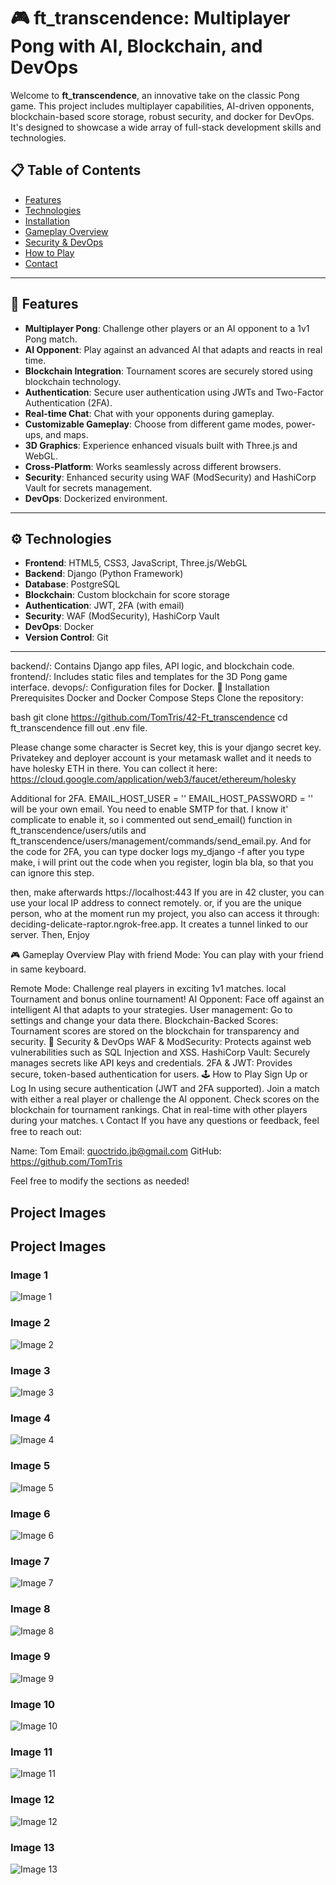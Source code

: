 # 🎮 **ft_transcendence**: Multiplayer Pong with AI, Blockchain, and DevOps

Welcome to **ft_transcendence**, an innovative take on the classic Pong game. This project includes multiplayer capabilities, AI-driven opponents, blockchain-based score storage, robust security, and docker for DevOps. It's designed to showcase a wide array of full-stack development skills and technologies.

## 📋 **Table of Contents**

- [Features](#features)
- [Technologies](#technologies)
- [Installation](#installation)
- [Gameplay Overview](#gameplay-overview)
- [Security & DevOps](#security--devops)
- [How to Play](#how-to-play)
- [Contact](#contact)

---

## 🌟 **Features**

- **Multiplayer Pong**: Challenge other players or an AI opponent to a 1v1 Pong match.
- **AI Opponent**: Play against an advanced AI that adapts and reacts in real time.
- **Blockchain Integration**: Tournament scores are securely stored using blockchain technology.
- **Authentication**: Secure user authentication using JWTs and Two-Factor Authentication (2FA).
- **Real-time Chat**: Chat with your opponents during gameplay.
- **Customizable Gameplay**: Choose from different game modes, power-ups, and maps.
- **3D Graphics**: Experience enhanced visuals built with Three.js and WebGL.
- **Cross-Platform**: Works seamlessly across different browsers.
- **Security**: Enhanced security using WAF (ModSecurity) and HashiCorp Vault for secrets management.
- **DevOps**: Dockerized environment.

---

## ⚙️ **Technologies**

- **Frontend**: HTML5, CSS3, JavaScript, Three.js/WebGL
- **Backend**: Django (Python Framework)
- **Database**: PostgreSQL
- **Blockchain**: Custom blockchain for score storage
- **Authentication**: JWT, 2FA (with email)
- **Security**: WAF (ModSecurity), HashiCorp Vault
- **DevOps**: Docker
- **Version Control**: Git
---


backend/: Contains Django app files, API logic, and blockchain code.
frontend/: Includes static files and templates for the 3D Pong game interface.
devops/: Configuration files for Docker.
🚀 Installation
Prerequisites
Docker and Docker Compose
Steps
Clone the repository:

bash
git clone https://github.com/TomTris/42-Ft_transcendence
cd ft_transcendence
fill out .env file.

Please change some character is Secret key, this is your django secret key.
Privatekey and deployer account is your metamask wallet and it needs to have holesky ETH in there.
You can collect it here: https://cloud.google.com/application/web3/faucet/ethereum/holesky

Additional for 2FA.
EMAIL_HOST_USER = ''
EMAIL_HOST_PASSWORD = ''
will be your own email. You need to enable SMTP for that.
I know it' complicate to enable it, so i commented out send_email() function  in ft_transcendence/users/utils and ft_transcendence/users/management/commands/send_email.py.
And for the code for 2FA, you can type docker logs my_django -f after you type make, i will print out the code when you register, login bla bla, so that you can ignore this step.

then, make
afterwards
https://localhost:443
If you are in 42 cluster, you can use your local IP address to connect remotely.
or, if you are the unique person, who at the moment run my project, you also can access it through: deciding-delicate-raptor.ngrok-free.app. It creates a tunnel linked to our server.
Then, Enjoy

🎮 Gameplay Overview
Play with friend Mode: You can play with your friend in same keyboard.

Remote Mode: Challenge real players in exciting 1v1 matches.
local Tournament and bonus online tournament!
AI Opponent: Face off against an intelligent AI that adapts to your strategies.
User management: Go to settings and change your data there.
Blockchain-Backed Scores: Tournament scores are stored on the blockchain for transparency and security.
🔐 Security & DevOps
WAF & ModSecurity: Protects against web vulnerabilities such as SQL Injection and XSS.
HashiCorp Vault: Securely manages secrets like API keys and credentials.
2FA & JWT: Provides secure, token-based authentication for users.
🕹️ How to Play
Sign Up or Log In using secure authentication (JWT and 2FA supported).
Join a match with either a real player or challenge the AI opponent.
Check scores on the blockchain for tournament rankings.
Chat in real-time with other players during your matches.
📞 Contact
If you have any questions or feedback, feel free to reach out:

Name: Tom
Email: quoctrido.jb@gmail.com
GitHub: https://github.com/TomTris

Feel free to modify the sections as needed!

## Project Images
## Project Images

### Image 1
![Image 1](https://drive.google.com/uc?export=view&id=10GuKIm1XRqjMBcIf5REIF0ZWugwdJXuF)

### Image 2
![Image 2](https://drive.google.com/uc?export=view&id=1of8VNZia3aFbZla-dS8lLFG4QoYV6YgF)

### Image 3
![Image 3](https://drive.google.com/uc?export=view&id=1VYc0ZnA2Voz92lBalhOidGVObYmafJTY)

### Image 4
![Image 4](https://drive.google.com/uc?export=view&id=1pmLdsAmaN9QYEzHEfA_xWzMSIKk9_1Mb)

### Image 5
![Image 5](https://drive.google.com/uc?export=view&id=1rbcakLg7QR0m02XxROozrQJk1eK5IeWF)

### Image 6
![Image 6](https://drive.google.com/uc?export=view&id=1Z2ktDRcVfVj4vYuzBlmb4zWiT9LJOVVj)

### Image 7
![Image 7](https://drive.google.com/uc?export=view&id=18ioC2gEws_GgnruxiU2K3f4MQxjisMGU)

### Image 8
![Image 8](https://drive.google.com/uc?export=view&id=1G3912H-SDM6mpYvlzTSTAcOcbcvAL2nc)

### Image 9
![Image 9](https://drive.google.com/uc?export=view&id=1bZRn8L8OzEbx9HhWI6FySCITsASpz-tw)

### Image 10
![Image 10](https://drive.google.com/uc?export=view&id=1Jh34KmlNrlHqsgW_2j4xbSe1Pr3YoOY8)

### Image 11
![Image 11](https://drive.google.com/uc?export=view&id=176oNDPcQS5W5lVotIo7-Rx6-jlJkLGip)

### Image 12
![Image 12](https://drive.google.com/uc?export=view&id=1gKL1dAcScIX4SZWHHVkakjRKHtoOUmun)

### Image 13
![Image 13](https://drive.google.com/uc?export=view&id=1GMyjPRbqILW1BFjhTvNdb8CA1YdBajf9)
